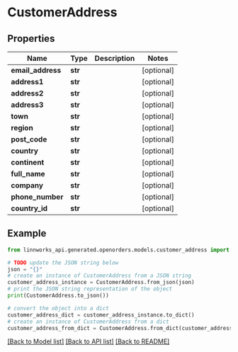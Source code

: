 # CustomerAddress


## Properties

Name | Type | Description | Notes
------------ | ------------- | ------------- | -------------
**email_address** | **str** |  | [optional] 
**address1** | **str** |  | [optional] 
**address2** | **str** |  | [optional] 
**address3** | **str** |  | [optional] 
**town** | **str** |  | [optional] 
**region** | **str** |  | [optional] 
**post_code** | **str** |  | [optional] 
**country** | **str** |  | [optional] 
**continent** | **str** |  | [optional] 
**full_name** | **str** |  | [optional] 
**company** | **str** |  | [optional] 
**phone_number** | **str** |  | [optional] 
**country_id** | **str** |  | [optional] 

## Example

```python
from linnworks_api.generated.openorders.models.customer_address import CustomerAddress

# TODO update the JSON string below
json = "{}"
# create an instance of CustomerAddress from a JSON string
customer_address_instance = CustomerAddress.from_json(json)
# print the JSON string representation of the object
print(CustomerAddress.to_json())

# convert the object into a dict
customer_address_dict = customer_address_instance.to_dict()
# create an instance of CustomerAddress from a dict
customer_address_from_dict = CustomerAddress.from_dict(customer_address_dict)
```
[[Back to Model list]](../README.md#documentation-for-models) [[Back to API list]](../README.md#documentation-for-api-endpoints) [[Back to README]](../README.md)


